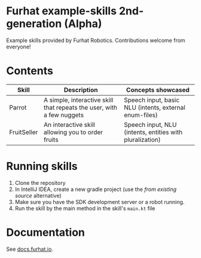# Furhat example-skills 2nd-generation (Alpha)

Example skills provided by Furhat Robotics. Contributions welcome from everyone!

# Contents

Skill                 | Description                                 | Concepts showcased
----------------------|---------------------------------------------|------------------------------------------------------
Parrot | A simple, interactive skill that repeats the user, with a few nuggets | Speech input, basic NLU (intents, external enum-files)
FruitSeller | An interactive skill allowing you to order fruits | Speech input, NLU (intents, entities with pluralization)


# Running skills
1. Clone the repository
2. In IntelliJ IDEA, create a new gradle project (use the _from existing source_ alternative)
3. Make sure you have the SDK development server or a robot running.
4. Run the skill by the main method in the skill's `main.kt` file

# Documentation
See [docs.furhat.io](https://docs.furhat.io).
